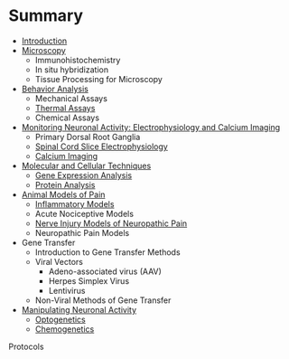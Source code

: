 # Summary

* [Introduction](README.md)
* [Microscopy](microscopy.md)
  * Immunohistochemistry
  * In situ hybridization
  * Tissue Processing for Microscopy
* [Behavior Analysis](behavior.md)
  * Mechanical Assays
  * [Thermal Assays](thermal-assays.md)
  * Chemical Assays
* [Monitoring Neuronal Activity: Electrophysiology and Calcium Imaging](electrophysiology.md)
  * Primary Dorsal Root Ganglia
  * [Spinal Cord Slice Electrophysiology](spinal-cord-slice-electrophysiology.md)
  * [Calcium Imaging](calcium-imaging.md)
* [Molecular and Cellular Techniques](molecularcellular-techniques.md)
  * [Gene Expression Analysis](gene-expression-analysis.md)
  * [Protein Analysis](protein-methods.md)
* [Animal Models of Pain](animal-models-of-pain.md)
  * [Inflammatory Models](inflammatory-models.md)
  * Acute Nociceptive Models
  * [Nerve Injury Models of Neuropathic Pain](nerve-injury-models-of-neuropathic-pain.md)
  * Neuropathic Pain Models
* Gene Transfer
  * Introduction to Gene Transfer Methods
  * Viral Vectors
    * Adeno-associated virus \(AAV\)
    * Herpes Simplex Virus
    * Lentivirus
  * Non-Viral Methods of Gene Transfer
* [Manipulating Neuronal Activity](manipulating-neuronal-activity.md)
  * [Optogenetics](optogenetics.md)
  * [Chemogenetics](chemogenetics.md)

Protocols

